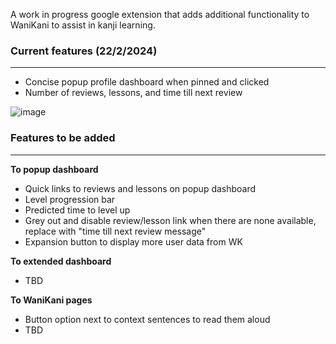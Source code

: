 A work in progress google extension that adds additional functionality to WaniKani to assist in kanji learning.

### Current features (22/2/2024)

------------

- Concise popup profile dashboard when pinned and clicked
- Number of reviews, lessons, and time till next review


![image](https://github.com/danielxt/waniKaniExtension/assets/114246026/3e667a5a-2c06-461a-8cf7-0cc36b0307cf)

### Features to be added
------------
**To popup dashboard**
- Quick links to reviews and lessons on popup dashboard
- Level progression bar
- Predicted time to level up
- Grey out and disable review/lesson link when there are none available, replace with "time till next review message"
- Expansion button to display more user data from WK

**To extended dashboard**
- TBD

**To WaniKani pages**
- Button option next to context sentences to read them aloud 
- TBD

